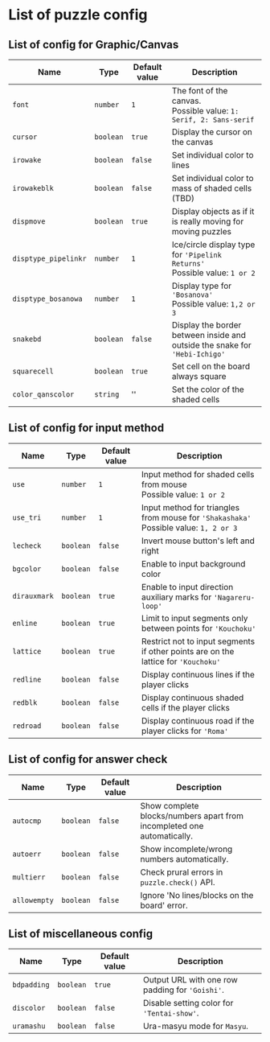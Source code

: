 # List of puzzle config

## List of config for Graphic/Canvas

|Name|Type|Default value|Description|
|---|---|---|---|
|`font`|`number`|`1`|The font of the canvas.  <br> Possible value: `1: Serif, 2: Sans-serif`|
|`cursor`|`boolean`|`true`|Display the cursor on the canvas|
|`irowake`|`boolean`|`false`|Set individual color to lines|
|`irowakeblk`|`boolean`|`false`|Set individual color to mass of shaded cells (TBD)|
|`dispmove`|`boolean`|`true`|Display objects as if it is really moving for moving puzzles|
|`disptype_pipelinkr`|`number`|`1`|Ice/circle display type for `'Pipelink Returns'` <br> Possible value: `1 or 2`|
|`disptype_bosanowa`|`number`|`1`|Display type for `'Bosanova'` <br> Possible value: `1,2 or 3`|
|`snakebd`|`boolean`|`false`|Display the border between inside and outside the snake for `'Hebi-Ichigo'`|
|`squarecell`|`boolean`|`true`|Set cell on the board always square|
|`color_qanscolor`|`string`|''|Set the color of the shaded cells|

## List of config for input method

|Name|Type|Default value|Description|
|---|---|---|---|
|`use`|`number`|`1`|Input method for shaded cells from mouse <br> Possible value: `1 or 2`|
|`use_tri`|`number`|`1`|Input method for triangles from mouse for `'Shakashaka'` <br> Possible value: `1, 2 or 3`|
|`lecheck`|`boolean`|`false`|Invert mouse button's left and right|
|`bgcolor`|`boolean`|`false`|Enable to input background color|
|`dirauxmark`|`boolean`|`true`|Enable to input direction auxiliary marks for `'Nagareru-loop'`|
|`enline`|`boolean`|`true`|Limit to input segments only between points for `'Kouchoku'`|
|`lattice`|`boolean`|`true`|Restrict not to input segments if other points are on the lattice for `'Kouchoku'`|
|`redline`|`boolean`|`false`|Display continuous lines if the player clicks|
|`redblk`|`boolean`|`false`|Display continuous shaded cells if the player clicks|
|`redroad`|`boolean`|`false`|Display continuous road if the player clicks for `'Roma'`|

## List of config for answer check

|Name|Type|Default value|Description|
|---|---|---|---|
|`autocmp`|`boolean`|`false`|Show complete blocks/numbers apart from incompleted one automatically.|
|`autoerr`|`boolean`|`false`|Show incomplete/wrong numbers automatically.|
|`multierr`|`boolean`|`false`|Check prural errors in `puzzle.check()` API.|
|`allowempty`|`boolean`|`false`|Ignore 'No lines/blocks on the board' error.|

## List of miscellaneous config

|Name|Type|Default value|Description|
|---|---|---|---|
|`bdpadding`|`boolean`|`true`|Output URL with one row padding for `'Goishi'`.|
|`discolor`|`boolean`|`false`|Disable setting color for `'Tentai-show'`.|
|`uramashu`|`boolean`|`false`|Ura-masyu mode for `Masyu`.|
